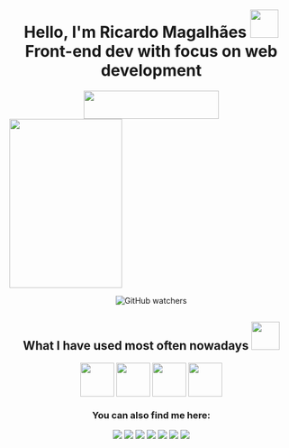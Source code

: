 <h1 align='center'> Hello, I'm Ricardo Magalhães <img src = "https://raw.githubusercontent.com/MartinHeinz/MartinHeinz/master/wave.gif" width = 50px> <br /> 
Front-end dev with focus on web development</h1>
<div align="center">
  <img src="https://user-images.githubusercontent.com/95318944/155817447-00fda72d-bac5-4e60-83a4-c6a4cb318fa3.png" width="240px" height="50px">
</div

<div align="center">
<img src="https://user-images.githubusercontent.com/95318944/155814506-f38315d0-88b2-422f-8dd2-3807960ee0cc.png" width="200px" height="300px">
</div>

<p align="center">

<img src="https://img.shields.io/github/watchers/spilotes/Ricardo-Spilotes?style=social" alt="GitHub watchers">

</p>

<h2 align='center'> What I have used most often nowadays <img src = "https://media2.giphy.com/media/QssGEmpkyEOhBCb7e1/giphy.gif?cid=ecf05e47a0n3gi1bfqntqmob8g9aid1oyj2wr3ds3mg700bl&rid=giphy.gif" width = 50px> </h2>
<p align = 'center'>
<img width ='60px' align='center' src ='https://raw.githubusercontent.com/rahulbanerjee26/githubAboutMeGenerator/main/icons/html.svg'>
<img width ='60px' align='center' src ='https://raw.githubusercontent.com/rahulbanerjee26/githubAboutMeGenerator/main/icons/css.svg'>
<img width ='60px' align='center' src ='https://raw.githubusercontent.com/rahulbanerjee26/githubAboutMeGenerator/main/icons/javascript.svg'>
<img width ='60px' align='center' src ='https://raw.githubusercontent.com/rahulbanerjee26/githubAboutMeGenerator/main/icons/reactjs.svg'>

<div align="center">
  
### You can also find me here:
  
</div>
  
<div align="center">
<a href="https://www.linkedin.com/in/ricardowebdev/" target="_blank"><img src="https://img.shields.io/badge/-LinkedIn-%230077B5?style=for-the-badge&logo=linkedin&logoColor=white" target="_blank"></a>
<a href="https://www.instagram.com/bakunin.provo/" target="_blank"><img src="https://img.shields.io/badge/-Instagram-%23E4405F?style=for-the-badge&logo=instagram&logoColor=white" target="_blank"></a>
<a href="https://wa.me/5584981430120" alt="WhatsApp" target="_blank">
<img src="https://img.shields.io/badge/-WHATSAPP-%2325D366.svg?style=for-the-badge&logo=whatsapp&logoColor=white&link=https://wa.me/5551983385777"/></a>
<a href = "mailto:ricardospilotes@gmail.com" target="_blank"><img src="https://img.shields.io/badge/Gmail-D14836?style=for-the-badge&logo=gmail&logoColor=white" target="_blank"></a>
<a href="https://https://web.facebook.com/ricardo.spilotes/" target="_blank"><img src="https://img.shields.io/badge/facebook-%231877F2.svg?style=for-the-badge&logo=facebook&logoColor=white" target="_blank"></a>
<a href="https://www.youtube.com/channel/UCh7zmANYmClfM3hKHyDdiDA" target="_blank"><img src="https://img.shields.io/badge/YouTube-FF0000?style=for-the-badge&logo=youtube&logoColor=white" target="_blank"></a>
<a href="https://www.twitch.tv/spilotes1" target="_blank"><img src="https://img.shields.io/badge/Twitch-9146FF?style=for-the-badge&logo=twitch&logoColor=white" target="_blank"></a>
</div>

